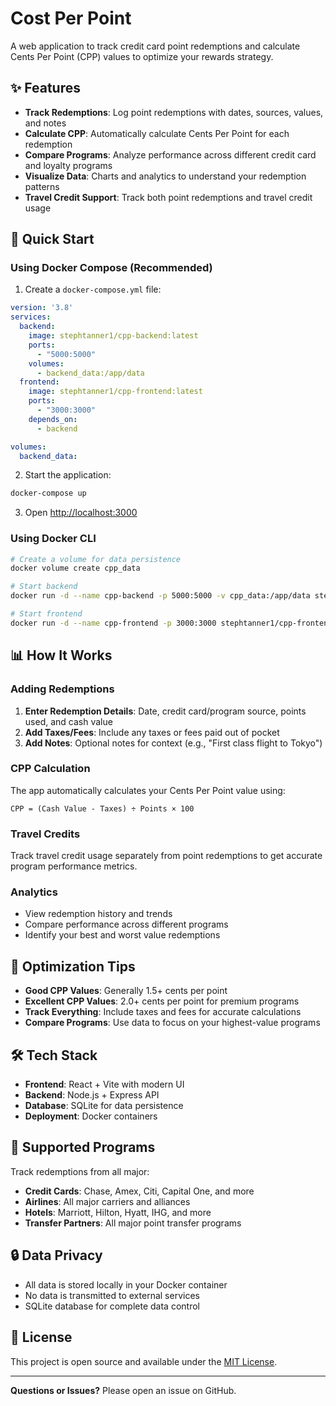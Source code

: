 # Cost Per Point

A web application to track credit card point redemptions and calculate Cents Per Point (CPP) values to optimize your rewards strategy.

## ✨ Features

- **Track Redemptions**: Log point redemptions with dates, sources, values, and notes
- **Calculate CPP**: Automatically calculate Cents Per Point for each redemption
- **Compare Programs**: Analyze performance across different credit card and loyalty programs
- **Visualize Data**: Charts and analytics to understand your redemption patterns
- **Travel Credit Support**: Track both point redemptions and travel credit usage

## 🚀 Quick Start

### Using Docker Compose (Recommended)

1. Create a `docker-compose.yml` file:
```yaml
version: '3.8'
services:
  backend:
    image: stephtanner1/cpp-backend:latest
    ports:
      - "5000:5000"
    volumes:
      - backend_data:/app/data
  frontend:
    image: stephtanner1/cpp-frontend:latest
    ports:
      - "3000:3000"
    depends_on:
      - backend

volumes:
  backend_data:
```

2. Start the application:
```bash
docker-compose up
```

3. Open [http://localhost:3000](http://localhost:3000)

### Using Docker CLI

```bash
# Create a volume for data persistence
docker volume create cpp_data

# Start backend
docker run -d --name cpp-backend -p 5000:5000 -v cpp_data:/app/data stephtanner1/cpp-backend:latest

# Start frontend  
docker run -d --name cpp-frontend -p 3000:3000 stephtanner1/cpp-frontend:latest
```

## 📊 How It Works

### Adding Redemptions
1. **Enter Redemption Details**: Date, credit card/program source, points used, and cash value
2. **Add Taxes/Fees**: Include any taxes or fees paid out of pocket
3. **Add Notes**: Optional notes for context (e.g., "First class flight to Tokyo")

### CPP Calculation
The app automatically calculates your Cents Per Point value using:
```
CPP = (Cash Value - Taxes) ÷ Points × 100
```

### Travel Credits
Track travel credit usage separately from point redemptions to get accurate program performance metrics.

### Analytics
- View redemption history and trends
- Compare performance across different programs
- Identify your best and worst value redemptions

## 🎯 Optimization Tips

- **Good CPP Values**: Generally 1.5+ cents per point
- **Excellent CPP Values**: 2.0+ cents per point for premium programs
- **Track Everything**: Include taxes and fees for accurate calculations
- **Compare Programs**: Use data to focus on your highest-value programs

## 🛠️ Tech Stack

- **Frontend**: React + Vite with modern UI
- **Backend**: Node.js + Express API
- **Database**: SQLite for data persistence
- **Deployment**: Docker containers

## 📱 Supported Programs

Track redemptions from all major:
- **Credit Cards**: Chase, Amex, Citi, Capital One, and more
- **Airlines**: All major carriers and alliances
- **Hotels**: Marriott, Hilton, Hyatt, IHG, and more
- **Transfer Partners**: All major point transfer programs

## 🔒 Data Privacy

- All data is stored locally in your Docker container
- No data is transmitted to external services
- SQLite database for complete data control

## 📝 License

This project is open source and available under the [MIT License](LICENSE).

---

**Questions or Issues?** Please open an issue on GitHub.